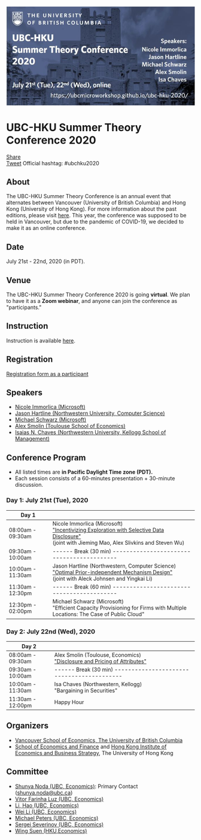 <meta name="twitter:card" content="summary_large_image" />
<meta property="og:url" content="https://ubcmicroworkshop.github.io/ubc-hku-2020/" />
<meta property="og:title" content="UBC-HKU Summer Theory Conference 2020 (online)" />
<meta property="og:description" content="The UBC-HKU Summer Theory Conference will be held in July 21st (Tue) and 22nd (Wed) as an online conference." />
<meta property="og:image" content="https://raw.githubusercontent.com/ubcmicroworkshop/ubc-hku-2020/master/ubc-hku-2020.jpg" />
<meta property="og:type" content="website" />


<div id="fb-root"></div>
<script async defer crossorigin="anonymous" src="https://connect.facebook.net/ja_JP/sdk.js#xfbml=1&version=v7.0"></script>
<script async src="https://platform.twitter.com/widgets.js" charset="utf-8"></script>


![og: image](https://raw.githubusercontent.com/ubcmicroworkshop/ubc-hku-2020/master/ubc-hku-2020.jpg)


# UBC-HKU Summer Theory Conference 2020

<div class="fb-share-button" data-href="https://ubcmicroworkshop.github.io/ubc-hku-2020/" data-layout="button_count" data-size="small"><a target="_blank" href="https://www.facebook.com/sharer/sharer.php?u=https%3A%2F%2Fubcmicroworkshop.github.io%2Fubc-hku-2020%2F&amp;src=sdkpreparse" class="fb-xfbml-parse-ignore">Share</a></div>
<a href="https://twitter.com/share?ref_src=twsrc%5Etfw" class="twitter-share-button" data-text="UBC-HKU Summer Theory Conference: The Frontier of Economics + Computer Science " data-url="https://ubcmicroworkshop.github.io/ubc-hku-2020/" data-hashtags="ubchku2020" data-show-count="false">Tweet</a> Official hashtag: #ubchku2020

## About
The UBC-HKU Summer Theory Conference is an annual event that alternates between Vancouver (University of British Columbia) and Hong Kong (University of Hong Kong). For more information about the past editions, please visit [here](http://www.sef.hku.hk/~wsuen/research.html). This year, the conference was supposed to be held in Vancouver, but due to the pandemic of COVID-19, we decided to make it as an online conference.


## Date
July 21st - 22nd, 2020 (in PDT).

## Venue

The UBC-HKU Summer Theory Conference 2020 is going **virtual**. We plan to have it as a **Zoom webinar**, and anyone can join the conference as "participants."

## Instruction

Instruction is available [here](https://ubcmicroworkshop.github.io/ubc-hku-2020/instruction).

## Registration

[Registration form as a participant](https://ubc.zoom.us/webinar/register/WN_nh-999M9TSCiICeG6JVeVg)


## Speakers
- [Nicole Immorlica (Microsoft)](http://www.immorlica.com/)
- [Jason Hartline (Northwestern University, Computer Science)](https://sites.northwestern.edu/hartline/)
- [Michael Schwarz (Microsoft)](https://www.microsoft.com/en-us/research/people/mschwarz/)
- [Alex Smolin (Toulouse School of Economics)](https://sites.google.com/site/alexeyvsmolin/)
- [Isaias N. Chaves (Northwestern University, Kellogg School of Management)](https://www.kellogg.northwestern.edu/faculty/directory/chaves_isaias.aspx)


<!---

## Call for Panelists

Although the UBC-HKU Summer Theory Conference 2020 is open to the public, we limit the number of "**panelists**" who can turn on their webcam and microphone, because we would like to make sure that (i) the conference will not be disturbed by an attacker, and (ii) interruptions are not too frequent.

Having said that, we would like to promote active discussions, and to achieve this, we plan to invite **outside panelists**. Some panelists are recruited by an open call. The panelists are not required to prepare anything. What we only expect panelists is, (i) to agree with the video recording for a limited purpose (we will share the video with our HKU colleagues) and (ii) to actively participate in the Q&A/Discussion time.

If you are interested, please submit your application via the following Google form:  
[Apply for becoming a panelist](https://forms.gle/Z33Bsn8zDbe1u3NN8)

If you have any questions, please take a contact with Shunya Noda (shunya.noda@ubc.ca).

-->


## Conference Program

- All listed times are **in Pacific Daylight Time zone (PDT).**
- Each session consists of a 60-minutes presentation + 30-minute discussion.

### Day 1: July 21st (Tue), 2020

| Day 1             |                                                                 |
|-------------------|-----------------------------------------------------------------|
| 08:00am - 09:30am | Nicole Immorlica (Microsoft)<br>["Incentivizing Exploration with Selective Data Disclosure"](https://arxiv.org/abs/1811.06026)<br>(joint with Jieming Mao, Alex Slivkins and Steven Wu)                                    |
| 09:30am - 10:00am | ------ Break (30 min) ------------------------------------------|
| 10:00am - 11:30am | Jason Hartline (Northwestern, Computer Science)<br>["Optimal Prior-independent Mechanism Design"](https://arxiv.org/abs/2001.10157)<br>(joint with Aleck Johnsen and Yingkai Li)|
| 11:30am - 12:30pm | ------ Break (60 min) ------------------------------------------|
| 12:30pm - 02:00pm | Michael Schwarz (Microsoft)<br>"Efficient Capacity Provisioning for Firms with Multiple Locations: The Case of Public Cloud"                                     |


### Day 2: July 22nd (Wed), 2020

| Day 2             |                                                                 |
|-------------------|-----------------------------------------------------------------|
| 08:00am - 09:30am | Alex Smolin (Toulouse, Economics)<br>["Disclosure and Pricing of Attributes"](https://ubcmicroworkshop.github.io/ubc-hku-2020/disclosure_and_pricing_2020.pdf)                               |
| 09:30am - 10:00am | ------ Break (30 min) ------------------------------------------|
| 10:00am - 11:30am | Isa Chaves (Northwestern, Kellogg)<br>"Bargaining in Securities"                              |
| 11:30am - 12:00pm | Happy Hour                                                      |




## Organizers

- [Vancouver School of Economics, The University of British Columbia](https://economics.ubc.ca/)  
- [School of Economics and Finance](http://www.sef.hku.hk/) and [Hong Kong Institute of Economics and Business Strategy](http://www.hiebs.hku.hk/), The University of Hong Kong


## Committee
- [Shunya Noda (UBC, Economics)](https://economics.ubc.ca/faculty-and-staff/shunya-noda/): Primary Contact (shunya.noda@ubc.ca)
- [Vitor Farinha Luz (UBC, Economics)](https://economics.ubc.ca/faculty-and-staff/vitor-farinha-luz/)
- [Li, Hao (UBC, Economics)](https://economics.ubc.ca/faculty-and-staff/hao-li/)
- [Wei Li (UBC, Economics)](https://economics.ubc.ca/faculty-and-staff/wei-li/)
- [Michael Peters (UBC, Economics)](https://economics.ubc.ca/faculty-and-staff/michael-peters/)
- [Sergei Severinov (UBC, Economics)](https://economics.ubc.ca/faculty-and-staff/sergei-severinov/)
- [Wing Suen (HKU,Economics)](http://www.fbe.hku.hk/~wsuen/)
